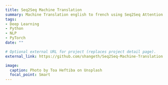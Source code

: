 ```yaml
---
title: Seq2Seq Machine Translation
summary: Machine Translation english to french using Seq2Seq Attention model in PyTorch.
tags:
- Deep Learning
- Python
- NLP
- PyTorch
date: ""

# Optional external URL for project (replaces project detail page).
external_link: https://github.com/shangeth/Seq2Seq-Machine-Translation

image:
  caption: Photo by Toa Heftiba on Unsplash
  focal_point: Smart
---
```

